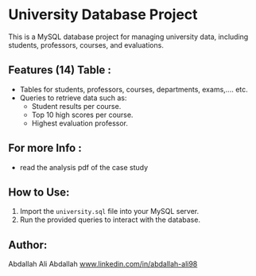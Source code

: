 # University Database Project
This is a MySQL database project for managing university data, including students, professors, courses, and evaluations.

## Features (14) Table :
- Tables for students, professors, courses, departments, exams,.... etc.
- Queries to retrieve data such as:
  - Student results per course.
  - Top 10 high scores per course.
  - Highest evaluation professor.

## For more Info :
- read the analysis pdf of the case study 

## How to Use:
1. Import the `university.sql` file into your MySQL server.
2. Run the provided queries to interact with the database.

## Author:

Abdallah Ali Abdallah
www.linkedin.com/in/abdallah-ali98

